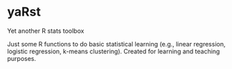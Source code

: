# yaRst
Yet another R stats toolbox

Just some R functions to do basic statistical learning (e.g., linear regression, logistic regression, k-means clustering). Created for learning and teaching purposes.
